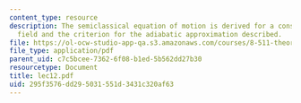 ```yaml
---
content_type: resource
description: The semiclassical equation of motion is derived for a constant electric
  field and the criterion for the adiabatic approximation described.
file: https://ol-ocw-studio-app-qa.s3.amazonaws.com/courses/8-511-theory-of-solids-i-fall-2004/295f3576dd295031551d3431c320af63_lec12.pdf
file_type: application/pdf
parent_uid: c7c5bcee-7362-6f08-b1ed-5b562dd27b30
resourcetype: Document
title: lec12.pdf
uid: 295f3576-dd29-5031-551d-3431c320af63
---
```

